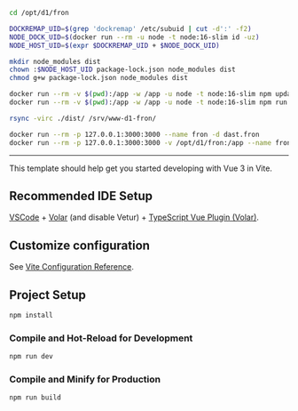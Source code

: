
```sh
cd /opt/d1/fron

DOCKREMAP_UID=$(grep 'dockremap' /etc/subuid | cut -d':' -f2)
NODE_DOCK_UID=$(docker run --rm -u node -t node:16-slim id -uz)
NODE_HOST_UID=$(expr $DOCKREMAP_UID + $NODE_DOCK_UID)

mkdir node_modules dist
chown :$NODE_HOST_UID package-lock.json node_modules dist
chmod g+w package-lock.json node_modules dist

docker run --rm -v $(pwd):/app -w /app -u node -t node:16-slim npm update
docker run --rm -v $(pwd):/app -w /app -u node -t node:16-slim npm run build

rsync -virc ./dist/ /srv/www-d1-fron/
```
```sh
docker run --rm -p 127.0.0.1:3000:3000 --name fron -d dast.fron
docker run --rm -p 127.0.0.1:3000:3000 -v /opt/d1/fron:/app --name fron -it dast.fron
```


----


This template should help get you started developing with Vue 3 in Vite.

## Recommended IDE Setup

[VSCode](https://code.visualstudio.com/) + [Volar](https://marketplace.visualstudio.com/items?itemName=johnsoncodehk.volar) (and disable Vetur) + [TypeScript Vue Plugin (Volar)](https://marketplace.visualstudio.com/items?itemName=johnsoncodehk.vscode-typescript-vue-plugin).

## Customize configuration

See [Vite Configuration Reference](https://vitejs.dev/config/).

## Project Setup

```sh
npm install
```

### Compile and Hot-Reload for Development

```sh
npm run dev
```

### Compile and Minify for Production

```sh
npm run build
```
